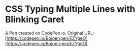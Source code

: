 # CSS Typing Multiple Lines with Blinking Caret 

A Pen created on CodePen.io. Original URL: [https://codepen.io/Bojoer/pen/EZYgeO](https://codepen.io/Bojoer/pen/EZYgeO).


